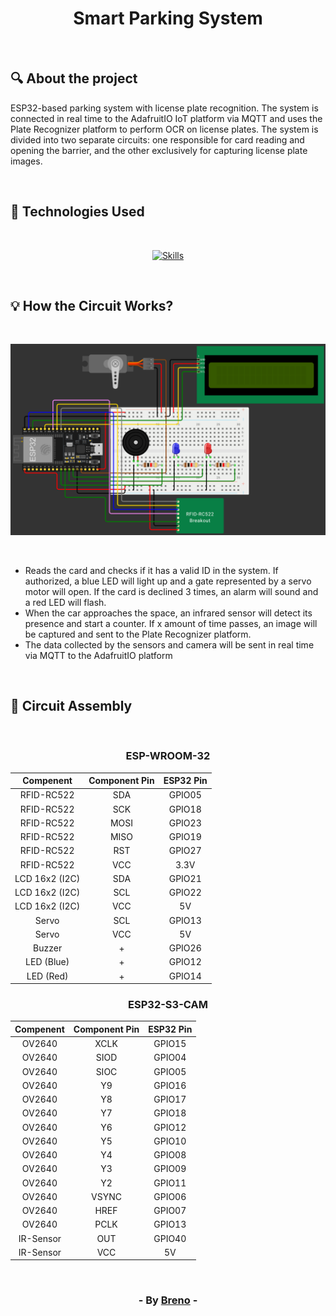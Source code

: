 <h1 align = "center">Smart Parking System</h1><br>

<h2> &#128269; About the project </h2>

<p>ESP32-based parking system with license plate recognition. The system is connected in real time to the AdafruitIO IoT platform via MQTT and uses the Plate Recognizer platform to perform OCR on license plates. The system is divided into two separate circuits: one responsible for card reading and opening the barrier, and the other exclusively for capturing license plate images.</p><br>

<h2> &#128302; Technologies Used </h2><br>

<p align="center">
  <a href="https://github.com/syvixor/skills-icons">
	  <img src="https://skills.syvixor.com/api/icons?i=arduino,mqtt" alt="Skills">
  </a>
</p>

<br><h2> &#128161; How the Circuit Works? </h2>

<br><p align="center">
  <img src="https://github.com/Brevex/CAM-Parking-System/blob/5eeb93a8659820199190b52fa993e4daeacc02b4/readme_images/circuit.png" alt="circuit">
</p><br>

<ul>
  <li>Reads the card and checks if it has a valid ID in the system. If authorized, a blue LED will light up and a gate represented by a servo motor will open. If the card is declined 3 times, an alarm will sound and a red LED will flash.</li>
  <li>When the car approaches the space, an infrared sensor will detect its presence and start a counter. If x amount of time passes, an image will be captured and sent to the Plate Recognizer platform.</li>
  <li>The data collected by the sensors and camera will be sent in real time via MQTT to the AdafruitIO platform</li>
</ul>

<br><h2> &#128295; Circuit Assembly </h2>

<br><div align="center">

  <h3>ESP­-WROOM­-32</h3>   
  
  | Compenent               | Component Pin | ESP32 Pin |
  |:-----------------------:|:-------------:|:---------:|
  | RFID-RC522              | SDA           | GPIO05    |
  | RFID-RC522              | SCK           | GPIO18    |
  | RFID-RC522              | MOSI          | GPIO23    |
  | RFID-RC522              | MISO          | GPIO19    |
  | RFID-RC522              | RST           | GPIO27    |
  | RFID-RC522              | VCC           | 3.3V      |
  | LCD 16x2 (I2C)          | SDA           | GPIO21    |
  | LCD 16x2 (I2C)          | SCL           | GPIO22    |
  | LCD 16x2 (I2C)          | VCC           | 5V        |
  | Servo                   | SCL           | GPIO13    |
  | Servo                   | VCC           | 5V        |
  | Buzzer                  | +             | GPIO26    |
  | LED (Blue)              | +             | GPIO12    |
  | LED (Red)               | +             | GPIO14    |

  <h3>ESP­32-S3-CAM</h3>   
  
  | Compenent               | Component Pin | ESP32 Pin |
  |:-----------------------:|:-------------:|:---------:|
  | OV2640                  | XCLK          | GPIO15    |
  | OV2640                  | SIOD          | GPIO04    |
  | OV2640                  | SIOC          | GPIO05    |
  | OV2640                  | Y9            | GPIO16    |
  | OV2640                  | Y8            | GPIO17    |
  | OV2640                  | Y7            | GPIO18    |
  | OV2640                  | Y6            | GPIO12    |
  | OV2640                  | Y5            | GPIO10    |
  | OV2640                  | Y4            | GPIO08    |
  | OV2640                  | Y3            | GPIO09    |
  | OV2640                  | Y2            | GPIO11    |
  | OV2640                  | VSYNC         | GPIO06    |
  | OV2640                  | HREF          | GPIO07    |
  | OV2640                  | PCLK          | GPIO13    |
  | IR-Sensor               | OUT           | GPIO40    |
  | IR-Sensor               | VCC           | 5V        |
  
</div>

<br><h3 align = "center"> - By <a href = "https://www.linkedin.com/in/breno-barbosa-de-oliveira-810866275/" target = "_blank">Breno</a> - </h3>
